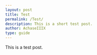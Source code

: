 ```yaml
---
layout: post
title: Test
permalink: /Test/
description: This is a short test post.
author: AchaseIIIX
type: guide
---
```


This is a test post.